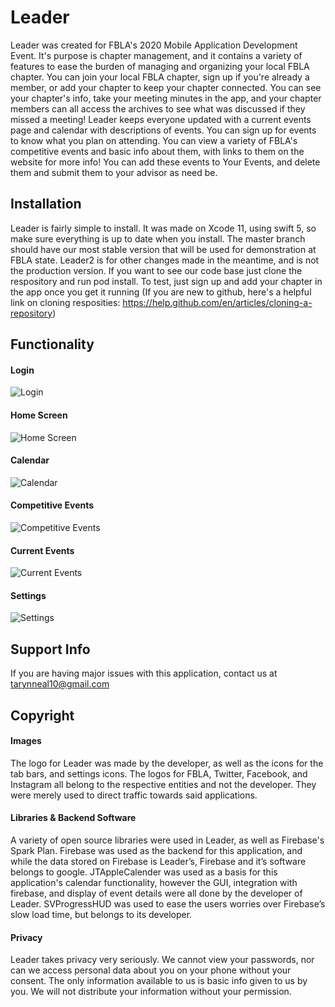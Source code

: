 # Leader
Leader was created for FBLA's 2020 Mobile Application Development Event. It's purpose is chapter management, and it contains a variety of features to ease the burden of managing and organizing your local FBLA chapter.
You can join your local FBLA chapter, sign up if you're already a member, or add your chapter to keep your chapter connected. You can see your chapter's info, take your meeting minutes in the app, and your chapter members can all access the archives to see what was discussed if they missed a meeting! 
Leader keeps everyone updated with a current events page and calendar with descriptions of events. You can sign up for events to know what you plan on attending. You can view a variety of FBLA's competitive events and basic info about them, with links to them on the website for more info! You can add these events to Your Events, and delete them and submit them to your advisor as need be.

## Installation
Leader is fairly simple to install. It was made on Xcode 11, using swift 5, so make sure everything is up to date when you install. The master branch should have our most stable version that will be used for demonstration at FBLA state. Leader2 is for other changes made in the meantime, and is not the production version. 
If you want to see our code base just clone the respository and run pod install. To test, just sign up and add your chapter in the app once you get it running
(If you are new to github, here's a helpful link on cloning resposities: https://help.github.com/en/articles/cloning-a-repository)

## Functionality
#### Login
![Login](https://github.com/tarynneal10/Leader/blob/master/Leader/Assets.xcassets/Login.imageset/Screenshots.jpg)
#### Home Screen
![Home Screen](https://github.com/tarynneal10/Leader/blob/master/Leader/Assets.xcassets/HomeScreen.imageset/Leader1.jpg)
#### Calendar
![Calendar](https://github.com/tarynneal10/Leader/blob/master/Leader/Assets.xcassets/Calendar-1.imageset/Screenshots%20(5).jpg)
#### Competitive Events
![Competitive Events](https://github.com/tarynneal10/Leader/blob/master/Leader/Assets.xcassets/CompetitiveEvents.imageset/Leader3.jpg)
#### Current Events
![Current Events](https://github.com/tarynneal10/Leader/blob/master/Leader/Assets.xcassets/CurrentEvents.imageset/Leader5.jpg)
#### Settings
![Settings](https://github.com/tarynneal10/Leader/blob/master/Leader/Assets.xcassets/Settings-1.imageset/Leader4.jpg)

## Support Info
If you are having major issues with this application, contact us at tarynneal10@gmail.com

## Copyright
#### Images
The logo for Leader was made by the developer, as well as the icons for the tab bars, and settings icons. The logos for FBLA, Twitter, Facebook, and Instagram all belong to the respective entities and not the developer. They were merely used to direct traffic towards said applications. 
#### Libraries & Backend Software
A variety of open source libraries were used in Leader, as well as Firebase's Spark Plan. Firebase was used as the backend for this application, and while the data stored on Firebase is Leader’s, Firebase and it’s software belongs to google. JTAppleCalender was used as a basis for this application's calendar functionality, however the GUI, integration with firebase, and display of event details were all done by the developer of Leader. SVProgressHUD was used to ease the users worries over Firebase’s slow load time, but belongs to its developer. 
#### Privacy
Leader takes privacy very seriously. We cannot view your passwords, nor can we access personal data about you on your phone without your consent. The only information available to us is basic info given to us by you. We will not distribute your information without your permission.
